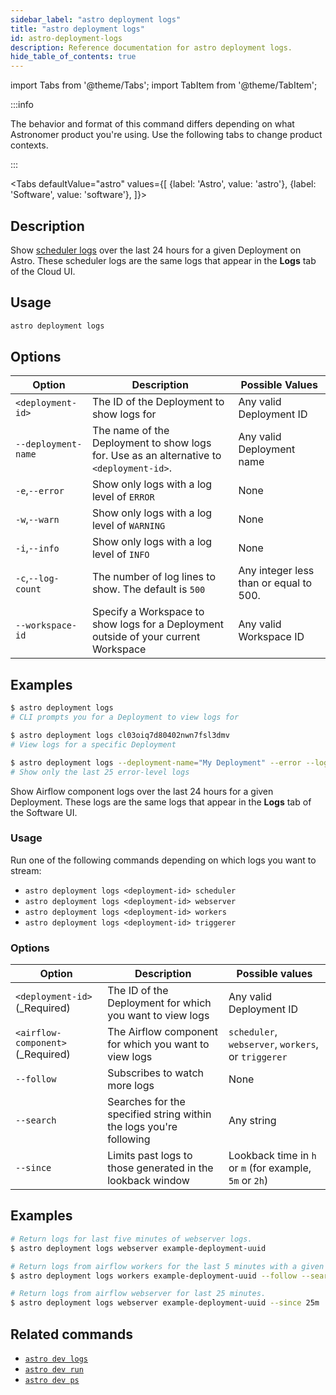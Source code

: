 ```yaml
---
sidebar_label: "astro deployment logs"
title: "astro deployment logs"
id: astro-deployment-logs
description: Reference documentation for astro deployment logs.
hide_table_of_contents: true
---
```


import Tabs from '@theme/Tabs';
import TabItem from '@theme/TabItem';

:::info  

The behavior and format of this command differs depending on what Astronomer product you're using. Use the following tabs to change product contexts. 

:::

<Tabs
    defaultValue="astro"
    values={[
        {label: 'Astro', value: 'astro'},
        {label: 'Software', value: 'software'},
    ]}>
<TabItem value="astro">

## Description

Show [scheduler logs](scheduler-logs.md) over the last 24 hours for a given Deployment on Astro. These scheduler logs are the same logs that appear in the **Logs** tab of the Cloud UI.

## Usage

```sh
astro deployment logs
```

## Options

| Option              | Description                                                                              | Possible Values                       |
| ------------------- | ---------------------------------------------------------------------------------------- | ------------------------------------- |
| `<deployment-id>`   | The ID of the Deployment to show logs for                                                | Any valid Deployment ID               |
| `--deployment-name` | The name of the Deployment to show logs for. Use as an alternative to `<deployment-id>`. | Any valid Deployment name             |
| `-e`,`--error`      | Show only logs with a log level of `ERROR`                                               | None                                    |
| `-w`,`--warn`       | Show only logs with a log level of `WARNING`                                             | None                                    |
| `-i`,`--info`       | Show only logs with a log level of `INFO`                                                | None                                    |
| `-c`,`--log-count`  | The number of log lines to show. The default is `500`                                    | Any integer less than or equal to 500. |
| `--workspace-id`    | Specify a Workspace to show logs for a Deployment outside of your current Workspace      | Any valid Workspace ID                |

## Examples

```sh
$ astro deployment logs
# CLI prompts you for a Deployment to view logs for

$ astro deployment logs cl03oiq7d80402nwn7fsl3dmv
# View logs for a specific Deployment

$ astro deployment logs --deployment-name="My Deployment" --error --log-count=25
# Show only the last 25 error-level logs
```

</TabItem>

<TabItem value="software">

Show Airflow component logs over the last 24 hours for a given Deployment. These logs are the same logs that appear in the **Logs** tab of the Software UI.

### Usage

Run one of the following commands depending on which logs you want to stream:

- `astro deployment logs <deployment-id> scheduler`
- `astro deployment logs <deployment-id> webserver`
- `astro deployment logs <deployment-id> workers`
- `astro deployment logs <deployment-id> triggerer`

### Options

| Option                              | Description                                                         | Possible values                                         |
| --------------------------------- | ------------------------------------------------------------------- | ------------------------------------------------------- |
| `<deployment-id>` (_Required)     | The ID of the Deployment for which you want to view logs            | Any valid Deployment ID                                 |
| `<airflow-component>` (_Required) | The Airflow component for which you want to view logs               | `scheduler`, `webserver`, `workers`, or `triggerer`     |
| `--follow`                        | Subscribes to watch more logs                                     | None                                                    |
| `--search`                        | Searches for the specified string within the logs you're following | Any string                                              |
| `--since`                         | Limits past logs to those generated in the lookback window        | Lookback time in `h` or `m` (for example, `5m` or `2h`) |


## Examples

```sh
# Return logs for last five minutes of webserver logs.
$ astro deployment logs webserver example-deployment-uuid

# Return logs from airflow workers for the last 5 minutes with a given search term, and subscribe to view more as they are generated.
$ astro deployment logs workers example-deployment-uuid --follow --search "some search terms"

# Return logs from airflow webserver for last 25 minutes.
$ astro deployment logs webserver example-deployment-uuid --since 25m
```

</TabItem>
</Tabs>

## Related commands

- [`astro dev logs`](cli/astro-dev-logs.md)
- [`astro dev run`](cli/astro-dev-run.md)
- [`astro dev ps`](cli/astro-dev-ps.md)

